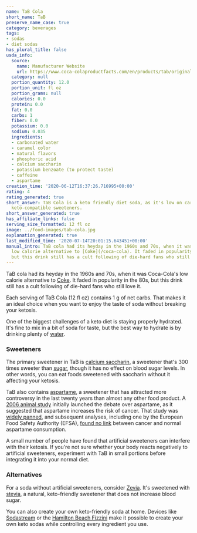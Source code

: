 ```yaml
---
name: TaB Cola
short_name: TaB
preserve_name_case: true
category: beverages
tags:
- sodas
- diet sodas
has_plural_title: false
usda_info:
  source:
    name: Manufacturer Website
    url: https://www.coca-colaproductfacts.com/en/products/tab/original/12-oz/
  category: null
  portion_quantity: 12.0
  portion_unit: fl oz
  portion_grams: null
  calories: 0.0
  protein: 0.0
  fat: 0.0
  carbs: 1
  fiber: 0.0
  potassium: 0.0
  sodium: 0.035
  ingredients:
  - carbonated water
  - caramel color
  - natural flavors
  - phosphoric acid
  - calcium saccharin
  - potassium benzoate (to protect taste)
  - caffeine
  - aspartame
creation_time: '2020-06-12T16:37:26.716995+00:00'
rating: 4
rating_generated: true
short_answer: TaB Cola is a keto friendly diet soda, as it's low on carbs and uses
  keto-compatible sweeteners.
short_answer_generated: true
has_affiliate_links: false
serving_size_formatted: 12 fl oz
image: ../food-images/tab-cola.jpg
explanation_generated: true
last_modified_time: '2020-07-14T20:01:15.643451+00:00'
manual_intro: TaB cola had its heyday in the 1960s and 70s, when it was Coca-Cola's
  low calorie alternative to [Coke](/coca-cola). It faded in popularity in the 80s,
  but this drink still has a cult following of die-hard fans who still love it.
---
```

TaB cola had its heyday in the 1960s and 70s, when it was Coca-Cola's low calorie alternative to [Coke](/coca-cola). It faded in popularity in the 80s, but this drink still has a cult following of die-hard fans who still love it.

Each serving of TaB Cola (12 fl oz) contains 1 g of net carbs. That makes it an ideal choice when you want to enjoy the taste of soda without breaking your ketosis.

One of the biggest challenges of a keto diet is staying properly hydrated. It's fine to mix in a bit of soda for taste, but the best way to hydrate is by drinking plenty of [water](/water).

### Sweeteners

The primary sweetener in TaB is [calcium saccharin](/saccharin), a sweetener that's 300 times sweeter than [sugar](/sugar), though it has no effect on blood sugar levels. In other words, you can eat foods sweetened with saccharin without it affecting your ketosis.

TaB also contains [aspartame](/aspartame), a sweetener that has attracted more controversy in the last twenty years than almost any other food product. A [2006 animal study](https://www.ncbi.nlm.nih.gov/pubmed/16507461) initially launched the debate over aspartame, as it suggested that aspartame increases the risk of cancer. That study was [widely panned](https://www.ncbi.nlm.nih.gov/pmc/articles/PMC1797853/), and subsequent analyses, including one by the European Food Safety Authority (EFSA), [found no link](https://www.efsa.europa.eu/en/press/news/131210) between cancer and normal aspartame consumption.

A small number of people have found that artificial sweeteners can interfere with their ketosis. If you're not sure whether your body reacts negatively to artificial sweeteners, experiment with TaB in small portions before integrating it into your normal diet.

### Alternatives

For a soda without artificial sweeteners, consider [Zevia](/zevia-soda). It's sweetened with [stevia](/stevia), a natural, keto-friendly sweetener that does not increase blood sugar.

You can also create your own keto-friendly soda at home. Devices like [Sodastream](https://amzn.to/2Roev3z) or the [Hamilton Beach Fizzini](https://amzn.to/2CJisHF) make it possible to create your own keto sodas while controlling every ingredient you use.
